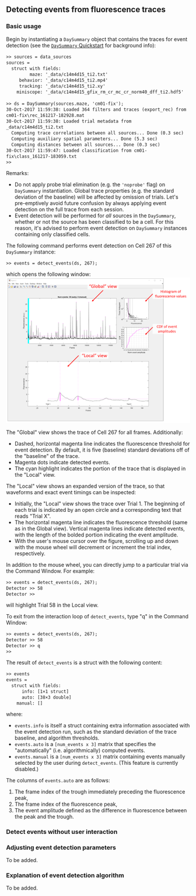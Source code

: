 ## Detecting events from fluorescence traces

### Basic usage

Begin by instantiating a `DaySummary` object that contains the traces for event detection (see the [`DaySummary` Quickstart](docs/ds_quickstart.md) for background info):
```
>> sources = data_sources
sources = 
  struct with fields:
         maze: '_data/c14m4d15_ti2.txt'
     behavior: '_data/c14m4d15_ti2.mp4'
     tracking: '_data/c14m4d15_ti2.xy'
    miniscope: '_data/c14m4d15_gfix_rm_cr_mc_cr_norm40_dff_ti2.hdf5'

>> ds = DaySummary(sources.maze, 'cm01-fix');
30-Oct-2017 11:59:38: Loaded 364 filters and traces (export_rec) from cm01-fix\rec_161217-182928.mat
30-Oct-2017 11:59:38: Loaded trial metadata from _data/c14m4d15_ti2.txt
  Computing trace correlations between all sources... Done (0.3 sec)
  Computing auxiliary spatial parameters... Done (5.3 sec)
  Computing distances between all sources... Done (0.3 sec)
30-Oct-2017 11:59:47: Loaded classification from cm01-fix\class_161217-183059.txt
>> 
```

Remarks:
- Do not apply probe trial elimination (e.g. the `'noprobe'` flag) on `DaySummary` instantiation. Global trace properties (e.g. the standard deviation of the baseline) will be affected by omission of trials. Let's pre-emptively avoid future confusion by always applying event detection on the full trace from each session.
- Event detection will be performed for _all_ sources in the `DaySummary`, whether or not the source has been classified to be a cell. For this reason, it's advised to perform event detection on `DaySummary` instances containing only classified cells.

The following command performs event detection on Cell 267 of this `DaySummary` instance:
```
>> events = detect_events(ds, 267);
```
which opens the following window:
![Detect_events GUI](eventdetect_trial1.PNG)

The "Global" view shows the trace of Cell 267 for all frames. Additionally:
- Dashed, horizontal magenta line indicates the fluorescence threshold for event detection. By default, it is five (baseline) standard deviations off of the "baseline" of the trace.
- Magenta dots indicate detected events.
- The cyan highlight indicates the portion of the trace that is displayed in the "Local" view.

The "Local" view shows an expanded version of the trace, so that waveforms and exact event timings can be inspected:
- Initially, the "Local" view shows the trace over Trial 1. The beginning of each trial is indicated by an open circle and a corresponding text that reads "Trial X".
- The horizontal magenta line indicates the fluorescence threshold (same as in the Global view). Vertical magenta lines indicate detected events, with the length of the bolded portion indicating the event amplitude.
- With the user's mouse cursor over the figure, scrolling up and down with the mouse wheel will decrement or increment the trial index, respectively.

In addition to the mouse wheel, you can directly jump to a particular trial via the Command Window. For example:
```
>> events = detect_events(ds, 267);
Detector >> 58
Detector >>
```
will highlight Trial 58 in the Local view.

To exit from the interaction loop of `detect_events`, type "q" in the Command Window:
```
>> events = detect_events(ds, 267);
Detector >> 58
Detector >> q
>> 
```

The result of `detect_events` is a struct with the following content:
```
>> events
events = 
  struct with fields:
      info: [1×1 struct]
      auto: [38×3 double]
    manual: []
```
where:
- `events.info` is itself a struct containing extra information associated with the event detection run, such as the standard deviation of the trace baseline, and algorithm thresholds.
- `events.auto` is a `[num_events x 3]` matrix that specifies the "automatically" (i.e. algorithmically) computed events.
- `events.manual` is a `[num_events x 3]` matrix containing events manually selected by the user during `detect_events`. (This feature is currently disabled.)

The columns of `events.auto` are as follows:
1. The frame index of the trough immediately preceding the fluorescence peak,
2. The frame index of the fluorescence peak,
3. The event amplitude defined as the difference in fluorescence between the peak and the trough.

### Detect events without user interaction



### Adjusting event detection parameters

To be added.

### Explanation of event detection algorithm

To be added.
